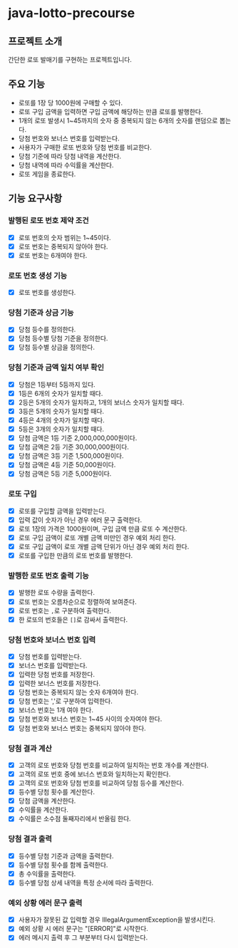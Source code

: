 # java-lotto-precourse

## 프로젝트 소개
간단한 로또 발매기를 구현하는 프로젝트입니다.

## 주요 기능
- 로또를 1장 당 1000원에 구매할 수 있다.
- 로또 구입 금액을 입력하면 구입 금액에 해당하는 만큼 로또를 발행한다.
- 1개의 로또 발생시 1~45까지의 숫자 중 중복되지 않는 6개의 숫자를 랜덤으로 뽑는다.
- 당첨 번호와 보너스 번호를 입력받는다.
- 사용자가 구매한 로또 번호와 당첨 번호를 비교한다.
- 당첨 기준에 따라 당첨 내역을 계산한다.
- 당첨 내역에 따라 수익률을 계산한다.
- 로또 게임을 종료한다.

## 기능 요구사항
### 발행된 로또 번호 제약 조건
- [X] 로또 번호의 숫자 범위는 1~45이다.
- [X] 로또 번호는 중복되지 않아야 한다.
- [X] 로또 번호는 6개여야 한다.

### 로또 번호 생성 기능
- [X] 로또 번호를 생성한다.

### 당첨 기준과 상금 기능
- [X] 당첨 등수를 정의한다.
- [X] 당첨 등수별 당첨 기준을 정의한다.
- [X] 당첨 등수별 상금을 정의한다.

### 당첨 기준과 금액 일치 여부 확인
- [X] 당첨은 1등부터 5등까지 있다.
- [X] 1등은 6개의 숫자가 일치할 때다.
- [X] 2등은 5개의 숫자가 일치하고, 1개의 보너스 숫자가 일치할 때다.
- [X] 3등은 5개의 숫자가 일치할 때다.
- [X] 4등은 4개의 숫자가 일치할 때다.
- [X] 5등은 3개의 숫자가 일치할 때다.
- [X] 당첨 금액은 1등 기준 2,000,000,000원이다.
- [X] 당첨 금액은 2등 기준 30,000,000원이다.
- [X] 당첨 금액은 3등 기준 1,500,000원이다.
- [X] 당첨 금액은 4등 기준 50,000원이다.
- [X] 당첨 금액은 5등 기준 5,000원이다.

### 로또 구입
- [X] 로또를 구입할 금액을 입력받는다.
- [X] 입력 값이 숫자가 아닌 경우 에러 문구 출력한다.
- [X] 로또 1장의 가격은 1000원이며, 구입 금액 만큼 로또 수 계산한다.
- [X] 로또 구입 금액이 로또 개별 금액 미만인 경우 예외 처리 한다. 
- [X] 로또 구입 금액이 로또 개별 금액 단위가 아닌 경우 예외 처리 한다.
- [X] 로또를 구입한 만큼의 로또 번호를 발행한다.

### 발행한 로또 번호 출력 기능
- [X] 발행한 로또 수량을 출력한다.
- [X] 로또 번호는 오름차순으로 정렬하여 보여준다.
- [X] 로또 번호는 `,`로 구분하여 출력한다.
- [X] 한 로또의 번호들은 `[]`로 감싸서 출력한다.

### 당첨 번호와 보너스 번호 입력
- [X] 당첨 번호를 입력받는다.
- [X] 보너스 번호를 입력받는다.
- [X] 입력한 당첨 번호를 저장한다.
- [X] 입력한 보너스 번호를 저장한다.
- [X] 당첨 번호는 중복되지 않는 숫자 6개여야 한다.
- [X] 당첨 번호는 ','로 구분하여 입력한다.
- [X] 보너스 번호는 1개 여야 한다.
- [X] 당첨 번호와 보너스 번호는 1~45 사이의 숫자여야 한다.
- [X] 당첨 번호와 보너스 번호는 중복되지 않아야 한다.

### 당첨 결과 계산
- [X] 고객의 로또 번호와 당첨 번호를 비교하여 일치하는 번호 개수를 계산한다.
- [X] 고객의 로또 번호 중에 보너스 번호와 일치하는지 확인한다.
- [X] 고객의 로또 번호와 당첨 번호를 비교하여 당첨 등수를 계산한다.
- [X] 등수별 당첨 횟수를 계산한다.
- [X] 당첨 금액을 계산한다.
- [X] 수익률을 계산한다.
- [X] 수익률은 소수점 둘째자리에서 반올림 한다.

### 당첨 결과 출력
- [X] 등수별 당첨 기준과 금액을 출력한다.
- [X] 등수별 당첨 횟수를 함께 출력한다.
- [X] 총 수익률을 출력한다.
- [X] 등수별 당첨 상세 내역을 특정 순서에 따라 출력한다.

### 예외 상황 에러 문구 출력
- [X] 사용자가 잘못된 값 입력할 경우 IllegalArgumentException을 발생시킨다.
- [X] 예외 상황 시 에러 문구는 "[ERROR]"로 시작한다.
- [X] 에러 메시지 출력 후 그 부분부터 다시 입력받는다.